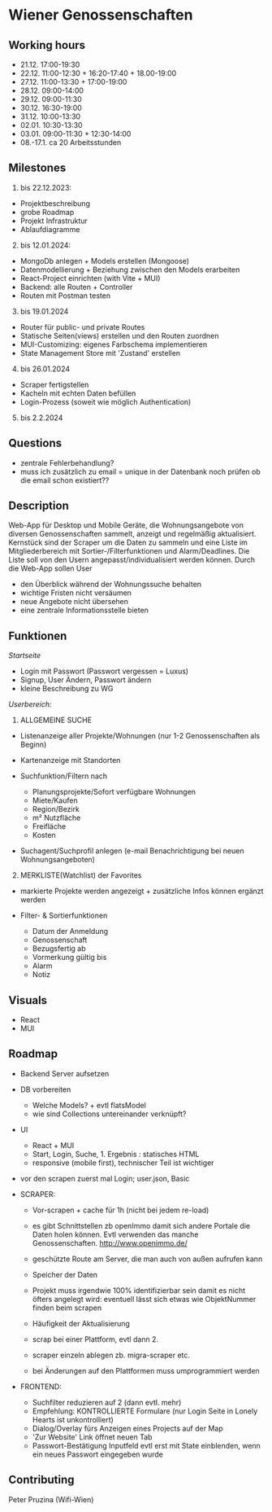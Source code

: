 # Wiener Genossenschaften

## Working hours

- 21.12. 17:00-19:30
- 22.12. 11:00-12:30 + 16:20-17:40 + 18.00-19:00
- 27.12. 11:00-13:30 + 17:00-19:00
- 28.12. 09:00-14:00
- 29.12. 09:00-11:30
- 30.12. 16:30-19:00
- 31.12. 10:00-13:30
- 02.01. 10:30-13:30
- 03.01. 09:00-11:30 + 12:30-14:00
- 08.-17.1. ca 20 Arbeitsstunden

## Milestones

1. bis 22.12.2023:

- Projektbeschreibung
- grobe Roadmap
- Projekt Infrastruktur
- Ablaufdiagramme

2. bis 12.01.2024:

- MongoDb anlegen + Models erstellen (Mongoose)
- Datenmodellierung + Beziehung zwischen den Models erarbeiten
- React-Project einrichten (with Vite + MUI)
- Backend: alle Routen + Controller
- Routen mit Postman testen

3. bis 19.01.2024

- Router für public- und private Routes
- Statische Seiten(views) erstellen und den Routen zuordnen
- MUI-Customizing: eigenes Farbschema implementieren
- State Management Store mit 'Zustand' erstellen

4. bis 26.01.2024

- Scraper fertigstellen
- Kacheln mit echten Daten befüllen
- Login-Prozess (soweit wie möglich Authentication)

5. bis 2.2.2024

## Questions

- zentrale Fehlerbehandlung?
- muss ich zusätzlich zu email = unique in der Datenbank noch prüfen ob die email schon existiert??

## Description

Web-App für Desktop und Mobile Geräte, die Wohnungsangebote von diversen Genossenschaften sammelt, anzeigt und regelmäßig aktualisiert. Kernstück sind der Scraper um die Daten zu sammeln und eine Liste im Mitgliederbereich mit Sortier-/Filterfunktionen und Alarm/Deadlines. Die Liste soll von den Usern angepasst/individualisiert werden können.
Durch die Web-App sollen User

- den Überblick während der Wohnungssuche behalten
- wichtige Fristen nicht versäumen
- neue Angebote nicht übersehen
- eine zentrale Informationsstelle bieten

## Funktionen

_Startseite_

- Login mit Passwort (Passwort vergessen = Luxus)
- Signup, User Ändern, Passwort ändern
- kleine Beschreibung zu WG

_Userbereich:_

1. ALLGEMEINE SUCHE

- Listenanzeige aller Projekte/Wohnungen (nur 1-2 Genossenschaften als Beginn)
- Kartenanzeige mit Standorten

- Suchfunktion/Filtern nach
  - Planungsprojekte/Sofort verfügbare Wohnungen
  - Miete/Kaufen
  - Region/Bezirk
  - m² Nutzfläche
  - Freifläche
  - Kosten
- Suchagent/Suchprofil anlegen (e-mail Benachrichtigung bei neuen Wohnungsangeboten)

2. MERKLISTE(Watchlist) der Favorites

- markierte Projekte werden angezeigt + zusätzliche Infos können ergänzt werden

- Filter- & Sortierfunktionen
  - Datum der Anmeldung
  - Genossenschaft
  - Bezugsfertig ab
  - Vormerkung gültig bis
  - Alarm
  - Notiz

## Visuals

- React
- MUI

## Roadmap

- Backend Server aufsetzen
- DB vorbereiten

  - Welche Models? + evtl flatsModel
  - wie sind Collections untereinander verknüpft?

- UI

  - React + MUI
  - Start, Login, Suche, 1. Ergebnis : statisches HTML
  - responsive (mobile first), technischer Teil ist wichtiger

- vor den scrapen zuerst mal Login; user.json, Basic

- SCRAPER:

  - Vor-scrapen + cache für 1h (nicht bei jedem re-load)
  - es gibt Schnittstellen zb openImmo damit sich andere Portale die Daten holen können. Evtl verwenden das manche Genossenschaften. http://www.openimmo.de/
  - geschützte Route am Server, die man auch von außen aufrufen kann
  - Speicher der Daten
  - Projekt muss irgendwie 100% identifizierbar sein damit es nicht öfters angelegt wird: eventuell lässt sich etwas wie ObjektNummer finden beim scrapen
  - Häufigkeit der Aktualisierung

  - scrap bei einer Plattform, evtl dann 2.
  - scraper einzeln ablegen zb. migra-scraper etc.
  - bei Änderungen auf den Plattformen muss umprogrammiert werden

- FRONTEND:
  - Suchfilter reduzieren auf 2 (dann evtl. mehr)
  - Empfehlung: KONTROLLIERTE Formulare (nur Login Seite in Lonely Hearts ist unkontrolliert)
  - Dialog/Overlay fürs Anzeigen eines Projects auf der Map
  - 'Zur Website' Link öffnet neuen Tab
  - Passwort-Bestätigung Inputfeld evtl erst mit State einblenden, wenn ein neues Passwort eingegeben wurde

## Contributing

Peter Pruzina (Wifi-Wien)
